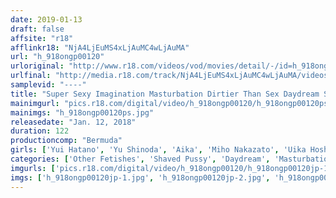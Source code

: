```yaml
---
date: 2019-01-13
draft: false
affsite: "r18"
afflinkr18: "NjA4LjEuMS4xLjAuMC4wLjAuMA"
url: "h_918ongp00120"
urloriginal: "http://www.r18.com/videos/vod/movies/detail/-/id=h_918ongp00120"
urlfinal: "http://media.r18.com/track/NjA4LjEuMS4xLjAuMC4wLjAuMA/videos/vod/movies/detail/-/id=h_918ongp00120"
samplevid: "----"
title: "Super Sexy Imagination Masturbation Dirtier Than Sex Daydream SEX Dirty Talk Masturbation"
mainimgurl: "pics.r18.com/digital/video/h_918ongp00120/h_918ongp00120ps.jpg"
mainimgs: "h_918ongp00120ps.jpg"
releasedate: "Jan. 12, 2018"
duration: 122
productioncomp: "Bermuda"
girls: ['Yui Hatano', 'Yu Shinoda', 'Aika', 'Miho Nakazato', 'Uika Hoshikawa', 'Himeri Osaki']
categories: ['Other Fetishes', 'Shaved Pussy', 'Daydream', 'Masturbation', 'Dirty Talk', 'Hi-Def']
imgurls: ['pics.r18.com/digital/video/h_918ongp00120/h_918ongp00120jp-1.jpg', 'pics.r18.com/digital/video/h_918ongp00120/h_918ongp00120jp-2.jpg', 'pics.r18.com/digital/video/h_918ongp00120/h_918ongp00120jp-3.jpg', 'pics.r18.com/digital/video/h_918ongp00120/h_918ongp00120jp-4.jpg', 'pics.r18.com/digital/video/h_918ongp00120/h_918ongp00120jp-5.jpg', 'pics.r18.com/digital/video/h_918ongp00120/h_918ongp00120jp-6.jpg', 'pics.r18.com/digital/video/h_918ongp00120/h_918ongp00120jp-7.jpg', 'pics.r18.com/digital/video/h_918ongp00120/h_918ongp00120jp-8.jpg', 'pics.r18.com/digital/video/h_918ongp00120/h_918ongp00120jp-9.jpg', 'pics.r18.com/digital/video/h_918ongp00120/h_918ongp00120jp-10.jpg', 'pics.r18.com/digital/video/h_918ongp00120/h_918ongp00120jp-11.jpg', 'pics.r18.com/digital/video/h_918ongp00120/h_918ongp00120jp-12.jpg', 'pics.r18.com/digital/video/h_918ongp00120/h_918ongp00120jp-13.jpg', 'pics.r18.com/digital/video/h_918ongp00120/h_918ongp00120jp-14.jpg', 'pics.r18.com/digital/video/h_918ongp00120/h_918ongp00120jp-15.jpg', 'pics.r18.com/digital/video/h_918ongp00120/h_918ongp00120jp-16.jpg', 'pics.r18.com/digital/video/h_918ongp00120/h_918ongp00120jp-17.jpg', 'pics.r18.com/digital/video/h_918ongp00120/h_918ongp00120jp-18.jpg', 'pics.r18.com/digital/video/h_918ongp00120/h_918ongp00120jp-19.jpg', 'pics.r18.com/digital/video/h_918ongp00120/h_918ongp00120jp-20.jpg']
imgs: ['h_918ongp00120jp-1.jpg', 'h_918ongp00120jp-2.jpg', 'h_918ongp00120jp-3.jpg', 'h_918ongp00120jp-4.jpg', 'h_918ongp00120jp-5.jpg', 'h_918ongp00120jp-6.jpg', 'h_918ongp00120jp-7.jpg', 'h_918ongp00120jp-8.jpg', 'h_918ongp00120jp-9.jpg', 'h_918ongp00120jp-10.jpg', 'h_918ongp00120jp-11.jpg', 'h_918ongp00120jp-12.jpg', 'h_918ongp00120jp-13.jpg', 'h_918ongp00120jp-14.jpg', 'h_918ongp00120jp-15.jpg', 'h_918ongp00120jp-16.jpg', 'h_918ongp00120jp-17.jpg', 'h_918ongp00120jp-18.jpg', 'h_918ongp00120jp-19.jpg', 'h_918ongp00120jp-20.jpg']
---
```

